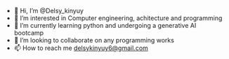- 👋 Hi, I’m @Delsy_kinyuy
- 👀 I’m interested in Computer engineering, achitecture and programming 
- 🌱 I’m currently learning python and undergoing a generative AI bootcamp
- 💞️ I’m looking to collaborate on any programming works 
- 📫 How to reach me delsykinyuy6@gmail.com

<!---
verdzy-kin/verdzy-kin is a ✨ special ✨ repository because its `README.md` (this file) appears on your GitHub profile.
You can click the Preview link to take a look at your changes.
--->
